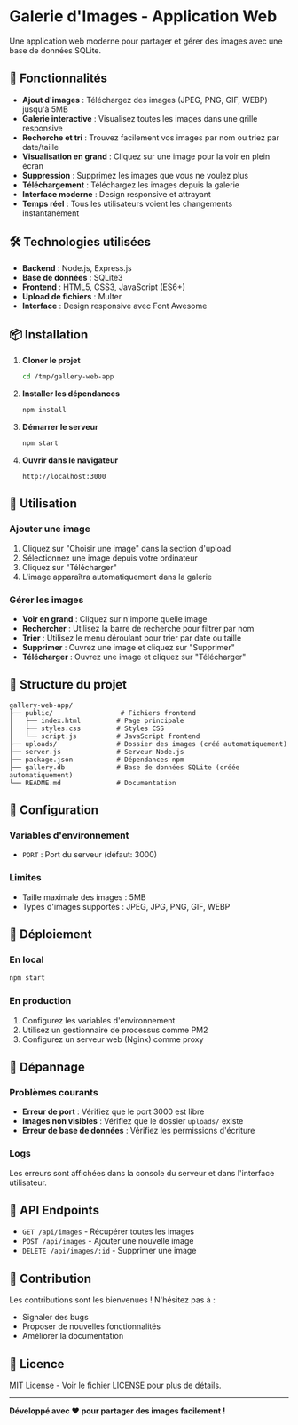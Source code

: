 # Galerie d'Images - Application Web

Une application web moderne pour partager et gérer des images avec une base de données SQLite.

## 🚀 Fonctionnalités

- **Ajout d'images** : Téléchargez des images (JPEG, PNG, GIF, WEBP) jusqu'à 5MB
- **Galerie interactive** : Visualisez toutes les images dans une grille responsive
- **Recherche et tri** : Trouvez facilement vos images par nom ou triez par date/taille
- **Visualisation en grand** : Cliquez sur une image pour la voir en plein écran
- **Suppression** : Supprimez les images que vous ne voulez plus
- **Téléchargement** : Téléchargez les images depuis la galerie
- **Interface moderne** : Design responsive et attrayant
- **Temps réel** : Tous les utilisateurs voient les changements instantanément

## 🛠️ Technologies utilisées

- **Backend** : Node.js, Express.js
- **Base de données** : SQLite3
- **Frontend** : HTML5, CSS3, JavaScript (ES6+)
- **Upload de fichiers** : Multer
- **Interface** : Design responsive avec Font Awesome

## 📦 Installation

1. **Cloner le projet**
   ```bash
   cd /tmp/gallery-web-app
   ```

2. **Installer les dépendances**
   ```bash
   npm install
   ```

3. **Démarrer le serveur**
   ```bash
   npm start
   ```

4. **Ouvrir dans le navigateur**
   ```
   http://localhost:3000
   ```

## 🎯 Utilisation

### Ajouter une image
1. Cliquez sur "Choisir une image" dans la section d'upload
2. Sélectionnez une image depuis votre ordinateur
3. Cliquez sur "Télécharger"
4. L'image apparaîtra automatiquement dans la galerie

### Gérer les images
- **Voir en grand** : Cliquez sur n'importe quelle image
- **Rechercher** : Utilisez la barre de recherche pour filtrer par nom
- **Trier** : Utilisez le menu déroulant pour trier par date ou taille
- **Supprimer** : Ouvrez une image et cliquez sur "Supprimer"
- **Télécharger** : Ouvrez une image et cliquez sur "Télécharger"

## 📁 Structure du projet

```
gallery-web-app/
├── public/                 # Fichiers frontend
│   ├── index.html         # Page principale
│   ├── styles.css         # Styles CSS
│   └── script.js          # JavaScript frontend
├── uploads/               # Dossier des images (créé automatiquement)
├── server.js              # Serveur Node.js
├── package.json           # Dépendances npm
├── gallery.db             # Base de données SQLite (créée automatiquement)
└── README.md              # Documentation
```

## 🔧 Configuration

### Variables d'environnement
- `PORT` : Port du serveur (défaut: 3000)

### Limites
- Taille maximale des images : 5MB
- Types d'images supportés : JPEG, JPG, PNG, GIF, WEBP

## 🚀 Déploiement

### En local
```bash
npm start
```

### En production
1. Configurez les variables d'environnement
2. Utilisez un gestionnaire de processus comme PM2
3. Configurez un serveur web (Nginx) comme proxy

## 🐛 Dépannage

### Problèmes courants
- **Erreur de port** : Vérifiez que le port 3000 est libre
- **Images non visibles** : Vérifiez que le dossier `uploads/` existe
- **Erreur de base de données** : Vérifiez les permissions d'écriture

### Logs
Les erreurs sont affichées dans la console du serveur et dans l'interface utilisateur.

## 📝 API Endpoints

- `GET /api/images` - Récupérer toutes les images
- `POST /api/images` - Ajouter une nouvelle image
- `DELETE /api/images/:id` - Supprimer une image

## 🤝 Contribution

Les contributions sont les bienvenues ! N'hésitez pas à :
- Signaler des bugs
- Proposer de nouvelles fonctionnalités
- Améliorer la documentation

## 📄 Licence

MIT License - Voir le fichier LICENSE pour plus de détails.

---

**Développé avec ❤️ pour partager des images facilement !**
